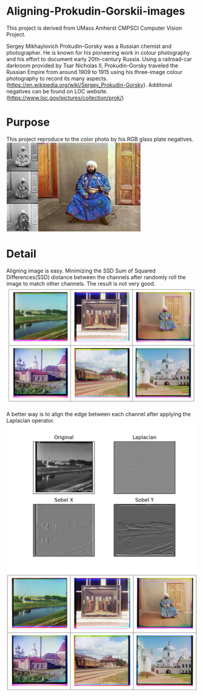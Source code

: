 # Aligning-Prokudin-Gorskii-images

This project is derived from UMass Amherst CMPSCI Computer Vision Project.

Sergey Mikhaylovich Prokudin-Gorsky was a Russian chemist and photographer. He is known for his pioneering work in colour photography and his effort to document early 20th-century Russia. Using a railroad-car darkroom provided by Tsar Nicholas II, Prokudin-Gorsky traveled the Russian Empire from around 1909 to 1915 using his three-image colour photography to record its many aspects. (https://en.wikipedia.org/wiki/Sergey_Prokudin-Gorsky). Additonal negatives can be found on LOC website. (https://www.loc.gov/pictures/collection/prok/)

# Purpose
This project reproduce to the color photo by his RGB glass plate negatives. 
![alt text](https://github.com/YuchenZeng/Aligning-Prokudin-Gorskii-images/blob/master/images/example-Prokudin-Gorskii.png)

# Detail
Aligning image is easy. Minimizing the SSD Sum of Squared Differences(SSD) distance between the channels after randomly roll the image to match other channels. The result is not very good. 
![alt text](https://github.com/YuchenZeng/Aligning-Prokudin-Gorskii-images/blob/master/images/align.png)

A better way is to align the edge between each channel after applying the Laplacian operator. 
![alt text](https://github.com/YuchenZeng/Aligning-Prokudin-Gorskii-images/blob/master/images/edge_detection.png)
![alt text](https://github.com/YuchenZeng/Aligning-Prokudin-Gorskii-images/blob/master/images/align_edge.png)
